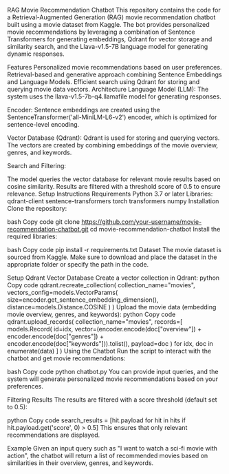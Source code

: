 RAG Movie Recommendation Chatbot
This repository contains the code for a Retrieval-Augmented Generation (RAG) movie recommendation chatbot built using a movie dataset from Kaggle. The bot provides personalized movie recommendations by leveraging a combination of Sentence Transformers for generating embeddings, Qdrant for vector storage and similarity search, and the Llava-v1.5-7B language model for generating dynamic responses.

Features
Personalized movie recommendations based on user preferences.
Retrieval-based and generative approach combining Sentence Embeddings and Language Models.
Efficient search using Qdrant for storing and querying movie data vectors.
Architecture
Language Model (LLM):
The system uses the llava-v1.5-7b-q4.llamafile model for generating responses.

Encoder:
Sentence embeddings are created using the SentenceTransformer('all-MiniLM-L6-v2') encoder, which is optimized for sentence-level encoding.

Vector Database (Qdrant):
Qdrant is used for storing and querying vectors. The vectors are created by combining embeddings of the movie overview, genres, and keywords.

Search and Filtering:

The model queries the vector database for relevant movie results based on cosine similarity.
Results are filtered with a threshold score of 0.5 to ensure relevance.
Setup Instructions
Requirements
Python 3.7 or later
Libraries:
qdrant-client
sentence-transformers
torch
transformers
numpy
Installation
Clone the repository:

bash
Copy code
git clone https://github.com/your-username/movie-recommendation-chatbot.git
cd movie-recommendation-chatbot
Install the required libraries:

bash
Copy code
pip install -r requirements.txt
Dataset
The movie dataset is sourced from Kaggle. Make sure to download and place the dataset in the appropriate folder or specify the path in the code.

Setup Qdrant Vector Database
Create a vector collection in Qdrant:
python
Copy code
qdrant.recreate_collection(
    collection_name="movies",
    vectors_config=models.VectorParams(
        size=encoder.get_sentence_embedding_dimension(),
        distance=models.Distance.COSINE
    )
)
Upload the movie data (embedding movie overview, genres, and keywords):
python
Copy code
qdrant.upload_records(
    collection_name="movies",
    records=[
        models.Record(
            id=idx,
            vector=(encoder.encode(doc["overview"]) + encoder.encode(doc["genres"]) + encoder.encode(doc["keywords"])).tolist(),
            payload=doc
        ) for idx, doc in enumerate(data)
    ]
)
Using the Chatbot
Run the script to interact with the chatbot and get movie recommendations:

bash
Copy code
python chatbot.py
You can provide input queries, and the system will generate personalized movie recommendations based on your preferences.

Filtering Results
The results are filtered with a score threshold (default set to 0.5):

python
Copy code
search_results = [hit.payload for hit in hits if hit.payload.get('score', 0) > 0.5]
This ensures that only relevant recommendations are displayed.

Example
Given an input query such as "I want to watch a sci-fi movie with action", the chatbot will return a list of recommended movies based on similarities in their overview, genres, and keywords.

